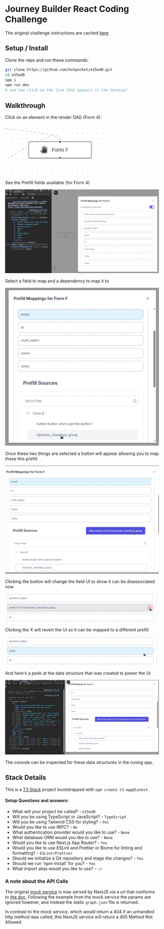# Journey Builder React Coding Challenge
The original challenge instructions are cached [here](./orig_challenge.mhtml)

## Setup / Install
Clone the repo and run these commands:

```bash
git clone https://github.com/hotpocket/e15ed0.git
cd e15ed0
npm i
npm run dev
# and now click on the link that appears in the terminal
```

## Walkthrough
Click on an element in the render DAG (Form 4):

![Form Node](public/form_node.png)

See the Prefill fields available (for Form 4)

![Form Node](public/form_prefill_data.png)

Select a field to map and a dependency to map it to

![Form Node](public/select_dep_for_form_field.png)

Once these two things are selected a button will appear allowing you to map these this prefill

![Form Node](public/map_dep_button_click.png)

Clicking the button will change the field UI to show it can be disassociated now

![Form Node](public/mapped_dep_ui.png)

Clicking the X will revert the UI so it can be mapped to a different prefill

![Form Node](public/cleared_mapped_ui.png)

And here's a peek at the data structure that was created to power the UI

![Form Node](public/UI_data_structure.png)


The console can be inspected for these data structures in the runing app.


## Stack Details
This is a [T3 Stack](https://create.t3.gg/) project bootstrapped with `npm create t3-app@latest`.

#### Setup Questions and answers:
* What will your project be called? - `e15ed0`
* Will you be using TypeScript or JavaScript? - `TypeScript`
* Will you be using Tailwind CSS for styling? - `Yes`
* Would you like to use tRPC? - `No`
* What authentication provider would you like to use? - `None`
* What database ORM would you like to use? - `None`
* Would you like to use Next.js App Router? - `Yes`
* Would you like to use ESLint and Prettier or Biome for linting and formatting? - `ESLint/Prettier`
* Should we initialize a Git repository and stage the changes? - `Yes`
* Should we run 'npm install' for you? - `Yes`
* What import alias would you like to use? - `~/`

### A note about the API Calls
The original [mock service](https://github.com/mosaic-avantos/frontendchallengeserver) is now served by NextJS via a url that conforms to [the doc](https://api.avantos-dev.io/docs#/operations/action-blueprint-graph-get). Following the example from the mock service the params are ignored however, and instead the static `graph.json` file is returned.

In contrast to the mock service, which would return a 404 if an unhandled http method was called, this NextJS service will return a 405 Method Not Allowed.